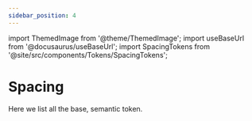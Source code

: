 ```yaml
---
sidebar_position: 4
---
```


import ThemedImage from '@theme/ThemedImage';
import useBaseUrl from '@docusaurus/useBaseUrl';
import SpacingTokens from '@site/src/components/Tokens/SpacingTokens';

# Spacing

Here we list all the base, semantic token.

<SpacingTokens />
